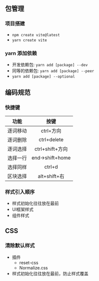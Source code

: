 ## 包管理
### 项目搭建
- `npm create vite@latest`
- `yarn create vite`
### yarn 添加依赖
- 开发依赖包: `yarn add [package] --dev`
- 同等的依赖包: `yarn add [package] --peer`
- `yarn add [package] --optional`

## 编码规范
### 快捷键
| 功能 | 按键 |
| :---: | :---: |
逐词移动 | ctrl+方向
逐词删除 | ctrl+delete
逐词选择 | ctrl+shift+方向
选择一行 | end->shift+home
选择同样 | ctrl+d
区块选择 | alt+shift+右
### 样式引入顺序
- 样式初始化往往放在最前
- UI框架样式
- 组件样式

## CSS
### 清除默认样式
- 插件
  - reset-css
  - Normalize.css
- 样式初始化往往放在最前，防止样式覆盖

